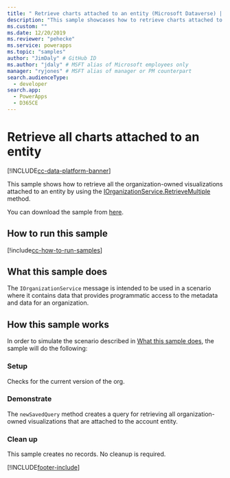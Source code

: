```yaml
---
title: " Retrieve charts attached to an entity (Microsoft Dataverse) | Microsoft Docs" # Intent and product brand in a unique string of 43-59 chars including spaces
description: "This sample showcases how to retrieve charts attached to an entity " # 115-145 characters including spaces. This abstract displays in the search result.
ms.custom: ""
ms.date: 12/20/2019
ms.reviewer: "pehecke"
ms.service: powerapps
ms.topic: "samples"
author: "JimDaly" # GitHub ID
ms.author: "jdaly" # MSFT alias of Microsoft employees only
manager: "ryjones" # MSFT alias of manager or PM counterpart
search.audienceType: 
  - developer
search.app: 
  - PowerApps
  - D365CE
---
```


# Retrieve all charts attached to an entity

[!INCLUDE[cc-data-platform-banner](../../../../includes/cc-data-platform-banner.md)]

This sample shows how to retrieve all the organization-owned visualizations attached to an entity by using the [IOrganizationService.RetrieveMultiple](https://docs.microsoft.com//dotnet/api/microsoft.xrm.sdk.iorganizationservice.retrievemultiple?view=dynamics-general-ce-9) method.

You can download the sample from [here](https://github.com/microsoft/PowerApps-Samples/tree/master/cds/orgsvc/C%23/RetrieveChartsAttachedToEntity).

## How to run this sample

[!include[cc-how-to-run-samples](../../includes/cc-how-to-run-samples.md)]


## What this sample does

The `IOrganizationService` message is intended to be used in a scenario where it contains data that provides programmatic access to the metadata and data for an organization.

## How this sample works

In order to simulate the scenario described in [What this sample does](#what-this-sample-does), the sample will do the following:

### Setup

Checks for the current version of the org.

### Demonstrate

The `newSavedQuery` method creates a query for retrieving all organization-owned visualizations that are attached to the account entity.


### Clean up

This sample creates no records. No cleanup is required.


[!INCLUDE[footer-include](../../../../includes/footer-banner.md)]